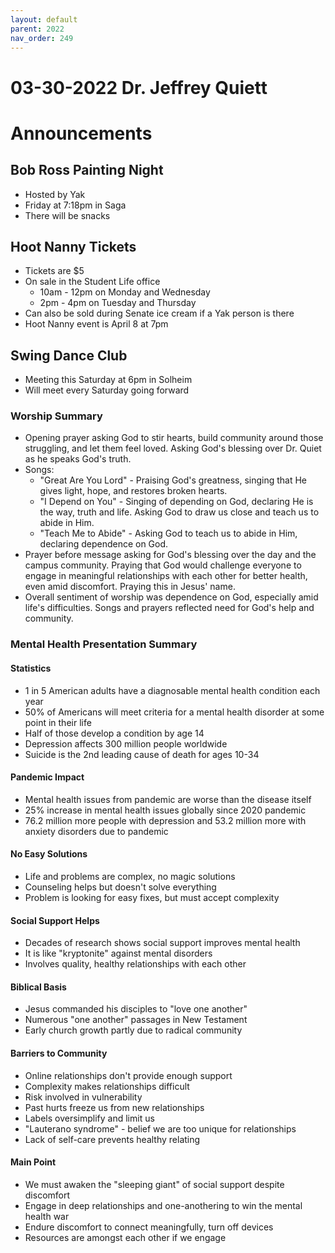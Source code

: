 ```yaml
---
layout: default
parent: 2022
nav_order: 249
---
```


# 03-30-2022 Dr. Jeffrey Quiett



# Announcements

## Bob Ross Painting Night
- Hosted by Yak
- Friday at 7:18pm in Saga
- There will be snacks

## Hoot Nanny Tickets
- Tickets are $5
- On sale in the Student Life office 
    - 10am - 12pm on Monday and Wednesday
    - 2pm - 4pm on Tuesday and Thursday
- Can also be sold during Senate ice cream if a Yak person is there
- Hoot Nanny event is April 8 at 7pm

## Swing Dance Club 
- Meeting this Saturday at 6pm in Solheim
- Will meet every Saturday going forward


### Worship Summary

- Opening prayer asking God to stir hearts, build community around those struggling, and let them feel loved. Asking God's blessing over Dr. Quiet as he speaks God's truth.  
- Songs:
    - "Great Are You Lord" - Praising God's greatness, singing that He gives light, hope, and restores broken hearts. 
    - "I Depend on You" - Singing of depending on God, declaring He is the way, truth and life. Asking God to draw us close and teach us to abide in Him.
    - "Teach Me to Abide" - Asking God to teach us to abide in Him, declaring dependence on God.
- Prayer before message asking for God's blessing over the day and the campus community. Praying that God would challenge everyone to engage in meaningful relationships with each other for better health, even amid discomfort. Praying this in Jesus' name.
- Overall sentiment of worship was dependence on God, especially amid life's difficulties. Songs and prayers reflected need for God's help and community.


### Mental Health Presentation Summary

#### Statistics
- 1 in 5 American adults have a diagnosable mental health condition each year  
- 50% of Americans will meet criteria for a mental health disorder at some point in their life
- Half of those develop a condition by age 14
- Depression affects 300 million people worldwide
- Suicide is the 2nd leading cause of death for ages 10-34

#### Pandemic Impact
- Mental health issues from pandemic are worse than the disease itself  
- 25% increase in mental health issues globally since 2020 pandemic
- 76.2 million more people with depression and 53.2 million more with anxiety disorders due to pandemic 

#### No Easy Solutions  
- Life and problems are complex, no magic solutions
- Counseling helps but doesn't solve everything  
- Problem is looking for easy fixes, but must accept complexity

#### Social Support Helps
- Decades of research shows social support improves mental health
- It is like "kryptonite" against mental disorders
- Involves quality, healthy relationships with each other

#### Biblical Basis
- Jesus commanded his disciples to "love one another"
- Numerous "one another" passages in New Testament
- Early church growth partly due to radical community 

#### Barriers to Community
- Online relationships don't provide enough support
- Complexity makes relationships difficult
- Risk involved in vulnerability  
- Past hurts freeze us from new relationships
- Labels oversimplify and limit us
- "Lauterano syndrome" - belief we are too unique for relationships
- Lack of self-care prevents healthy relating

#### Main Point
- We must awaken the "sleeping giant" of social support despite discomfort 
- Engage in deep relationships and one-anothering to win the mental health war
- Endure discomfort to connect meaningfully, turn off devices  
- Resources are amongst each other if we engage